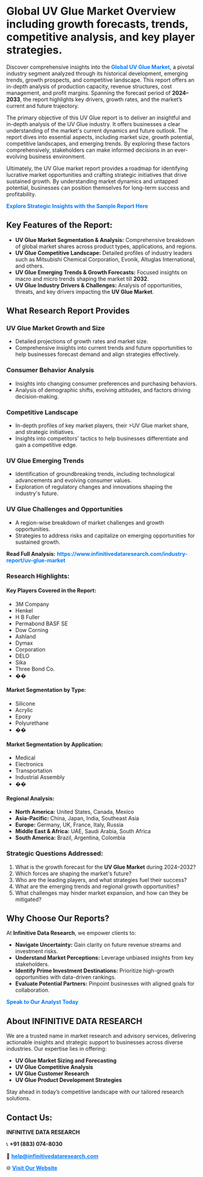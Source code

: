<h1>Global UV Glue Market Overview including growth forecasts, trends, competitive analysis, and key player strategies.</h1>
<p>
Discover comprehensive insights into the 
<a href="https://www.infinitivedataresearch.com/industry-report/uv-glue-market" rel="dofollow" style="color: #007BFF; text-decoration: none;"><strong>Global UV Glue Market</strong></a>, a pivotal industry segment analyzed through its historical development, emerging trends, growth prospects, and competitive landscape. This report offers an in-depth analysis of production capacity, revenue structures, cost management, and profit margins. Spanning the forecast period of <strong>2024–2033</strong>, the report highlights key drivers, growth rates, and the market’s current and future trajectory.
</p>
<p>
The primary objective of this UV Glue report is to deliver an insightful and in-depth analysis of the UV Glue industry. It offers businesses a clear understanding of the market's current dynamics and future outlook. The report dives into essential aspects, including market size, growth potential, competitive landscapes, and emerging trends. By exploring these factors comprehensively, stakeholders can make informed decisions in an ever-evolving business environment.
</p>
<p>
Ultimately, the UV Glue market report provides a roadmap for identifying lucrative market opportunities and crafting strategic initiatives that drive sustained growth. By understanding market dynamics and untapped potential, businesses can position themselves for long-term success and profitability.
</p>
<p>
<a href="https://www.infinitivedataresearch.com/request-sample/reportId=105095" style="color: #007BFF; text-decoration: none;"><strong>Explore Strategic Insights with the Sample Report Here</strong></a>
</p>

<h2>Key Features of the Report:</h2>
<ul>
<li><strong>UV Glue Market Segmentation & Analysis:</strong> Comprehensive breakdown of global market shares across product types, applications, and regions.</li>
<li><strong>UV Glue Competitive Landscape:</strong> Detailed profiles of industry leaders such as Mitsubishi Chemical Corporation, Evonik, Altuglas International, and others.</li>
<li><strong>UV Glue Emerging Trends & Growth Forecasts:</strong> Focused insights on macro and micro trends shaping the market till <strong>2032</strong>.</li>
<li><strong>UV Glue Industry Drivers & Challenges:</strong> Analysis of opportunities, threats, and key drivers impacting the <strong>UV Glue Market</strong>.</li>
</ul>

<h2>What Research Report Provides</h2>
<h3>UV Glue Market Growth and Size</h3>
<ul>
<li>Detailed projections of growth rates and market size.</li>
<li>Comprehensive insights into current trends and future opportunities to help businesses forecast demand and align strategies effectively.</li>
</ul>

<h3>Consumer Behavior Analysis</h3>
<ul>
<li>Insights into changing consumer preferences and purchasing behaviors.</li>
<li>Analysis of demographic shifts, evolving attitudes, and factors driving decision-making.</li>
</ul>

<h3>Competitive Landscape</h3>
<ul>
<li>In-depth profiles of key market players, their >UV Glue market share, and strategic initiatives.</li>
<li>Insights into competitors' tactics to help businesses differentiate and gain a competitive edge.</li>
</ul>

<h3>UV Glue Emerging Trends</h3>
<ul>
<li>Identification of groundbreaking trends, including technological advancements and evolving consumer values.</li>
<li>Exploration of regulatory changes and innovations shaping the industry's future.</li>
</ul>

<h3>UV Glue Challenges and Opportunities</h3>
<ul>
<li>A region-wise breakdown of market challenges and growth opportunities.</li>
<li>Strategies to address risks and capitalize on emerging opportunities for sustained growth.</li>
</ul>
<p><strong>Read Full Analysis:</strong> <a href="https://www.infinitivedataresearch.com/industry-report/uv-glue-market" rel="dofollow" style="color: #007BFF; text-decoration: none;"><strong>https://www.infinitivedataresearch.com/industry-report/uv-glue-market</strong></a></p>
<h3>Research Highlights:</h3>
<h4>Key Players Covered in the Report:</h4>
<ul><li>3M Company</li><li>Henkel</li><li>H B Fuller</li><li>Permabond BASF SE</li><li>Dow Corning</li><li>Ashland</li><li>Dymax</li><li>Corporation</li><li>DELO</li><li>Sika</li><li>Three Bond Co.</li><li>��</li></ul>
<h4>Market Segmentation by Type:</h4>
<ul><li>Silicone</li><li>Acrylic</li><li>Epoxy</li><li>Polyurethane</li><li>��</li></ul>
<h4>Market Segmentation by Application:</h4>
<ul><li>Medical</li><li>Electronics</li><li>Transportation</li><li>Industrial Assembly</li><li>��</li></ul>

<h4>Regional Analysis:</h4>
<ul>
<li><strong>North America:</strong> United States, Canada, Mexico</li>
<li><strong>Asia-Pacific:</strong> China, Japan, India, Southeast Asia</li>
<li><strong>Europe:</strong> Germany, UK, France, Italy, Russia</li>
<li><strong>Middle East & Africa:</strong> UAE, Saudi Arabia, South Africa</li>
<li><strong>South America:</strong> Brazil, Argentina, Colombia</li>
</ul>

<h3>Strategic Questions Addressed:</h3>
<ol>
<li>What is the growth forecast for the <strong>UV Glue Market</strong> during 2024–2032?</li>
<li>Which forces are shaping the market's future?</li>
<li>Who are the leading players, and what strategies fuel their success?</li>
<li>What are the emerging trends and regional growth opportunities?</li>
<li>What challenges may hinder market expansion, and how can they be mitigated?</li>
</ol>

<h2>Why Choose Our Reports?</h2>
<p>At <strong>Infinitive Data Research</strong>, we empower clients to:</p>
<ul>
<li><strong>Navigate Uncertainty:</strong> Gain clarity on future revenue streams and investment risks.</li>
<li><strong>Understand Market Perceptions:</strong> Leverage unbiased insights from key stakeholders.</li>
<li><strong>Identify Prime Investment Destinations:</strong> Prioritize high-growth opportunities with data-driven rankings.</li>
<li><strong>Evaluate Potential Partners:</strong> Pinpoint businesses with aligned goals for collaboration.</li>
</ul>
<p><a href="https://www.infinitivedataresearch.com/industry-report/uv-glue-market" rel="dofollow" style="color: #007BFF; text-decoration: none;"><strong>Speak to Our Analyst Today</strong></a></p>

<h2>About INFINITIVE DATA RESEARCH</h2>
<p>We are a trusted name in market research and advisory services, delivering actionable insights and strategic support to businesses across diverse industries. Our expertise lies in offering:</p>
<ul>
<li><strong>UV Glue Market Sizing and Forecasting</strong></li>
<li><strong>UV Glue Competitive Analysis</strong></li>
<li><strong>UV Glue Customer Research</strong></li>
<li><strong>UV Glue Product Development Strategies</strong></li>
</ul>
<p>Stay ahead in today’s competitive landscape with our tailored research solutions.</p>

<h2>Contact Us:</h2>
<p><strong>INFINITIVE DATA RESEARCH</strong></p>
<p>📞 <strong>+91 (883) 074-8030</strong></p>
<p>📧 <strong><a href="mailto:help@infinitivedataresearch.com" style="color: #007BFF;">help@infinitivedataresearch.com</a></strong></p>
<p>🌐 <strong><a href="https://www.infinitivedataresearch.com" rel="dofollow" style="color: #007BFF;">Visit Our Website</a></strong></p>